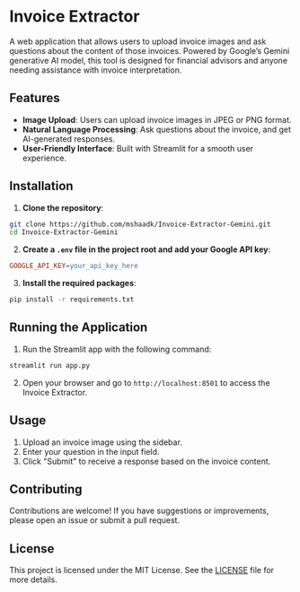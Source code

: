 # Invoice Extractor 
A web application that allows users to upload invoice images and ask questions about the content of those invoices. Powered by Google’s Gemini generative AI model, this tool is designed for financial advisors and anyone needing assistance with invoice interpretation.

## Features
- **Image Upload**: Users can upload invoice images in JPEG or PNG format.
- **Natural Language Processing**: Ask questions about the invoice, and get AI-generated responses.
- **User-Friendly Interface**: Built with Streamlit for a smooth user experience.

## Installation
1. **Clone the repository**:

  ```bash
  git clone https://github.com/mshaadk/Invoice-Extractor-Gemini.git
  cd Invoice-Extractor-Gemini
  ```

2. **Create a `.env` file in the project root and add your Google API key**:

  ```makefile
  GOOGLE_API_KEY=your_api_key_here
  ```

3. **Install the required packages**:

  ```bash
  pip install -r requirements.txt
  ```

## Running the Application
1. Run the Streamlit app with the following command:

  ```bash
  streamlit run app.py
  ```

2. Open your browser and go to `http://localhost:8501` to access the Invoice Extractor.

## Usage
1. Upload an invoice image using the sidebar.
2. Enter your question in the input field.
3. Click "Submit" to receive a response based on the invoice content.

## Contributing
Contributions are welcome! If you have suggestions or improvements, please open an issue or submit a pull request.

## License
This project is licensed under the MIT License. See the [LICENSE](LICENSE.txt) file for more details.
